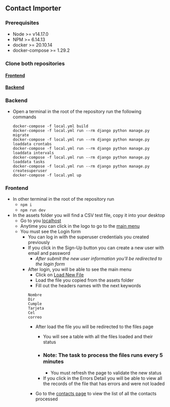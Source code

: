 ## Contact Importer

### Prerequisites
+ Node >= v14.17.0
+ NPM >= 6.14.13
+ docker >= 20.10.14
+ docker-compose >= 1.29.2

### Clone both repositories
#### [Frontend](https://github.com/JoseJuanCM/fe-contact-importer)
#### [Backend](https://github.com/JoseJuanCM/contact-importer)

### Backend
+ Open a terminal in the root of the repository run the following commands
  ```
  docker-compose -f local.yml build 
  docker-compose -f local.yml run --rm django python manage.py migrate
  docker-compose -f local.yml run --rm django python manage.py loaddata crontabs
  docker-compose -f local.yml run --rm django python manage.py loaddata intervals
  docker-compose -f local.yml run --rm django python manage.py loaddata tasks
  docker-compose -f local.yml run --rm django python manage.py createsuperuser
  docker-compose -f local.yml up
  ```

### Frontend
+ In other terminal in the root of the repository run
  + `npm i`
  + `npm run dev`
+ In the assets folder you will find a CSV test file, copy it into your desktop
  + Go to you [localhost](http://localhost:3000/)
  + Anytime you can click in the logo to go to the [main menu](http://localhost:3000/)
  + You must see the Login form
    + You can log in with the superuser credentials you created previously
    + If you click in the Sign-Up button you can create a new user with email and password
      + _After submit the new user information you'll be redirected to the login form_
    + After login, you will be able to see the main menu
      + Click on [Load New File](http://localhost:3000/load)
      + Load the file you copied from the assets folder
      + Fill out the headers names with the next keywords
      ```
      Nombre
      Dir
      Cumple
      Tarjeta
      Cel
      correo
      ```
      + After load the file you will be redirected to the files page
        + You will see a table with all the files loaded and their status
        + ### Note: The task to process the files runs every 5 minutes
          + You must refresh the page to validate the new status
        + If you click in the Errors Detail you will be able to view all the records of the file that has errors and were not loaded
            
      + Go to the [contacts page](http://localhost:3000/contacts) to view the list of all the contacts processed
  
